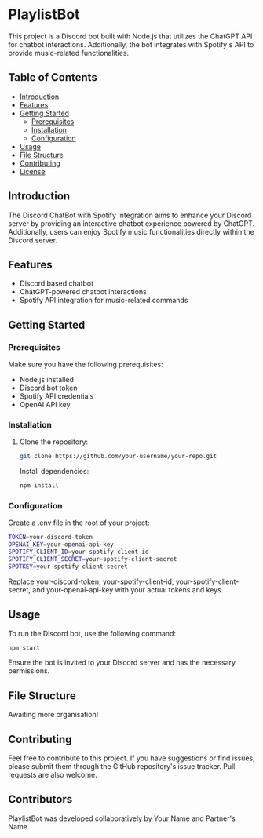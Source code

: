 # PlaylistBot

This project is a Discord bot built with Node.js that utilizes the ChatGPT API for chatbot interactions. Additionally, the bot integrates with Spotify's API to provide music-related functionalities.

## Table of Contents

- [Introduction](#introduction)
- [Features](#features)
- [Getting Started](#getting-started)
  - [Prerequisites](#prerequisites)
  - [Installation](#installation)
  - [Configuration](#configuration)
- [Usage](#usage)
- [File Structure](#file-structure)
- [Contributing](#contributing)
- [License](#license)

## Introduction

The Discord ChatBot with Spotify Integration aims to enhance your Discord server by providing an interactive chatbot experience powered by ChatGPT. Additionally, users can enjoy Spotify music functionalities directly within the Discord server.

## Features

- Discord based chatbot
- ChatGPT-powered chatbot interactions
- Spotify API integration for music-related commands

## Getting Started

### Prerequisites

Make sure you have the following prerequisites:

- Node.js installed
- Discord bot token
- Spotify API credentials
- OpenAI API key

### Installation

1. Clone the repository:

   ```bash
   git clone https://github.com/your-username/your-repo.git
   ```

   Install dependencies:
   ```bash
   npm install
   ```


### Configuration

Create a .env file in the root of your project:

```bash
TOKEN=your-discord-token
OPENAI_KEY=your-openai-api-key
SPOTIFY_CLIENT_ID=your-spotify-client-id
SPOTIFY_CLIENT_SECRET=your-spotify-client-secret
SPOTKEY=your-spotify-client-secret
```



Replace your-discord-token, your-spotify-client-id, your-spotify-client-secret, and your-openai-api-key with your actual tokens and keys.

## Usage

To run the Discord bot, use the following command:

```bash
npm start
```

Ensure the bot is invited to your Discord server and has the necessary permissions.

## File Structure

Awaiting more organisation!

## Contributing

Feel free to contribute to this project. If you have suggestions or find issues, please submit them through the GitHub repository's issue tracker. Pull requests are also welcome.


## Contributors

PlaylistBot was developed collaboratively by Your Name and Partner's Name.